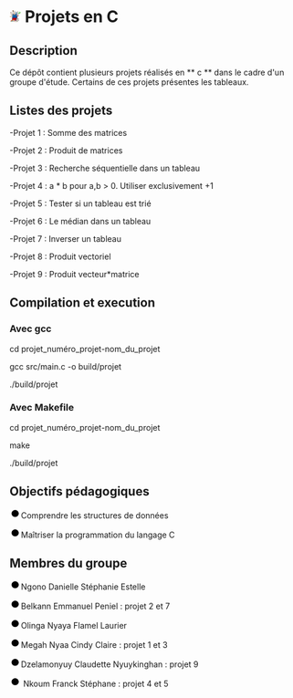 # <img src="./img/images.jpeg " width="20"> Projets en C 

## Description
Ce dépôt contient plusieurs projets réalisés en ** c ** dans le cadre d'un groupe d'étude.
Certains de ces projets présentes les tableaux.

## Listes des projets

-Projet 1 : Somme des matrices

-Projet 2 : Produit de matrices

-Projet 3 : Recherche séquentielle dans un tableau

-Projet 4 : a * b pour a,b > 0. Utiliser exclusivement +1

-Projet 5 : Tester si un tableau est trié

-Projet 6 : Le médian dans un tableau 

-Projet 7 : Inverser un tableau

-Projet 8 : Produit vectoriel

-Projet 9 : Produit vecteur*matrice

## Compilation et execution

### Avec gcc

cd projet_numéro_projet-nom_du_projet

gcc src/main.c -o build/projet

./build/projet

### Avec Makefile

cd projet_numéro_projet-nom_du_projet

make

./build/projet

## Objectifs pédagogiques

<img src="./img/Point_black.png " width="20">Comprendre les structures de données

<img src="./img/Point_black.png " width="20">Maîtriser la programmation du langage C

## Membres du groupe

<img src="./img/Point_black.png " width="20">Ngono Danielle Stéphanie Estelle

<img src="./img/Point_black.png " width="20">Belkann Emmanuel Peniel : projet 2 et 7

<img src="./img/Point_black.png " width="20">Olinga Nyaya Flamel Laurier

<img src="./img/Point_black.png " width="20">Megah Nyaa Cindy Claire : projet 1 et 3

<img src="./img/Point_black.png " width="20">Dzelamonyuy Claudette Nyuykinghan : projet 9

<img src="./img/Point_black.png " width="20"> Nkoum Franck Stéphane : projet 4 et 5